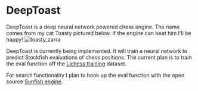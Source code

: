 # DeepToast
DeepToast is a deep neural network powered chess engine. The name comes from my cat Toasty pictured below. If the engine can beat him I'll be happy!
![toasty_zarra](https://user-images.githubusercontent.com/5005269/113540793-bb4d4080-9595-11eb-8bec-22dcae202bff.jpg)

DeepToast is currently being implemented. It will train a neural network to predict Stockfish evaluations of chess positions. The current plan is to train the eval function off the [Lichess training](https://database.lichess.org/) dataset. 

For search functionality I plan to hook up the eval function with the open source [Sunfish engine](https://github.com/thomasahle/sunfish).
